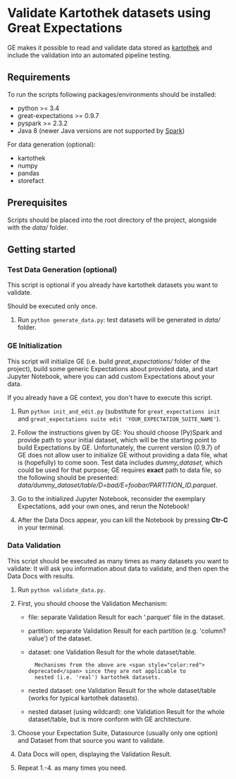 Validate Kartothek datasets using Great Expectations
================================================================================

GE makes it possible to read and validate data stored as [kartothek](https://kartothek.readthedocs.io/en/latest/index.html#) 
and include the validation into an automated pipeline testing.

Requirements
--------------------------------------------------------------------------------

To run the scripts following packages/environments should be installed:

- python >= 3.4
- great-expectations >= 0.9.7
- pyspark >= 2.3.2
- Java 8 (newer Java versions are not supported by [Spark](https://spark.apache.org/docs/latest/))

For data generation (optional):

- kartothek
- numpy
- pandas
- storefact


Prerequisites
--------------------------------------------------------------------------------

Scripts should be placed into the root directory of the project, alongside with the *data/* folder.


Getting started
--------------------------------------------------------------------------------

### Test Data Generation (optional)

This script is optional if you already have kartothek datasets you want to validate.

Should be executed only once.

1. Run `python generate_data.py`: test datasets will be generated in *data/* folder.


### GE Initialization

This script will initialize GE (i.e. build *great_expectations/* folder of the project), build some generic Expectations 
about provided data, and start Jupyter Notebook, where you can add custom Expectations about your data.

If you already have a GE context, you don't have to execute this script.

1. Run `python init_and_edit.py` 
(substitute for `great_expectations init` and `great_expectations suite edit 'YOUR_EXPECTATION_SUITE_NAME'`).
    
2. Follow the instructions given by GE: You should choose (Py)Spark and provide path to your initial dataset, which 
will be the starting point to build Expectations by GE. Unfortunately, the current version (0.9.7) of GE does not allow 
user to initialize GE without providing a data file, what is (hopefully) to come soon.
Test data includes *dummy_dataset*, which could be used for that purpose; GE requires **exact** path to data file, 
so the following should be presented: *data/dummy_dataset/table/D=bad/E=foobar/PARTITION_ID.parquet*.
    
3. Go to the initialized Jupyter Notebook, reconsider the exemplary Expectations, add your own ones, and rerun 
the Notebook!
    
4. After the Data Docs appear, you can kill the Notebook by pressing **Ctr-C** in your terminal.
    

### Data Validation

This script should be executed as many times as many datasets you want to validate: It will ask you information about data 
to validate, and then open the Data Docs with results.

1. Run `python validate_data.py`.

2. First, you should choose the Validation Mechanism:

    - file: separate Validation Result for each '.parquet' file in the dataset.
    - partition: separate Validation Result for each partition (e.g. 'column?value') of the dataset.
    - dataset: one Validation Result for the whole dataset/table.

            Mechanisms from the above are <span style="color:red"> deprecated</span> since they are not applicable to 
            nested (i.e. 'real') kartothek datasets.

    - nested dataset: one Validation Result for the whole dataset/table (works for typical kartothek datasets).
    - nested dataset (using wildcard): one Validation Result for the whole dataset/table, but is more conform with GE architecture.

3. Choose your Expectation Suite, Datasource (usually only one option) and Dataset from that source you want to validate.

4. Data Docs will open, displaying the Validation Result.
 
5. Repeat 1.-4. as many times you need.
